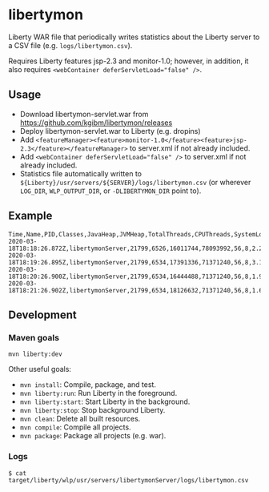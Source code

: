 # libertymon

Liberty WAR file that periodically writes statistics about the Liberty server to a CSV file (e.g. `logs/libertymon.csv`).

Requires Liberty features jsp-2.3 and monitor-1.0; however, in addition, it also requires `<webContainer deferServletLoad="false" />`.

## Usage

* Download libertymon-servlet.war from https://github.com/kgibm/libertymon/releases
* Deploy libertymon-servlet.war to Liberty (e.g. dropins)
* Add `<featureManager><feature>monitor-1.0</feature><feature>jsp-2.3</feature></featureManager>` to server.xml if not already included.
* Add `<webContainer deferServletLoad="false" />` to server.xml if not already included.
* Statistics file automatically written to `${Liberty}/usr/servers/${SERVER}/logs/libertymon.csv` (or wherever `LOG_DIR`, `WLP_OUTPUT_DIR`, or `-DLIBERTYMON_DIR` point to).

## Example

```
Time,Name,PID,Classes,JavaHeap,JVMHeap,TotalThreads,CPUThreads,SystemLoadAverage1Min,ProcessCPUCumulative,ProcessCPUDiff,ProcessCPU%,GCsCumulative,GCsDiff,GCTimeCumulative,GCTimeDiff,LibertyThreadsActive
2020-03-18T18:18:26.872Z,libertymonServer,21799,6526,16011744,78093992,56,8,2.201171875,0.49799080664294193,0,0.0,669,0,815,0,1
2020-03-18T18:19:26.895Z,libertymonServer,21799,6534,17391336,71371240,56,8,3.13818359375,0.22420833333333334,0,0,675,6,821,6,0
2020-03-18T18:20:26.900Z,libertymonServer,21799,6534,16444488,71371240,56,8,1.947265625,0.21169274300932092,0,0,679,4,825,4,0
2020-03-18T18:21:26.902Z,libertymonServer,21799,6534,18126632,71371240,56,8,1.65380859375,0.2245086608927382,0.012815917883417266,0.0,682,3,828,3,0
```

## Development

### Maven goals

`mvn liberty:dev`

Other useful goals:

* `mvn install`: Compile, package, and test.
* `mvn liberty:run`: Run Liberty in the foreground.
* `mvn liberty:start`: Start Liberty in the background.
* `mvn liberty:stop`: Stop background Liberty.
* `mvn clean`: Delete all built resources.
* `mvn compile`: Compile all projects.
* `mvn package`: Package all projects (e.g. war).

### Logs

`$ cat target/liberty/wlp/usr/servers/libertymonServer/logs/libertymon.csv`
